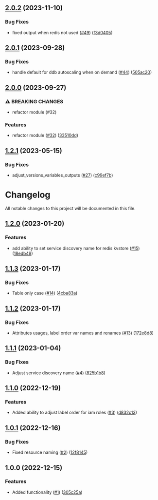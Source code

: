 ## [2.0.2](https://github.com/justtrackio/terraform-aws-kvstore/compare/v2.0.1...v2.0.2) (2023-11-10)


### Bug Fixes

* fixed output when redis not used ([#49](https://github.com/justtrackio/terraform-aws-kvstore/issues/49)) ([f3d0405](https://github.com/justtrackio/terraform-aws-kvstore/commit/f3d0405b09647a14f974a4b6efc1ed8b969b5770))

## [2.0.1](https://github.com/justtrackio/terraform-aws-kvstore/compare/v2.0.0...v2.0.1) (2023-09-28)


### Bug Fixes

* handle default for ddb autoscaling when on demand ([#44](https://github.com/justtrackio/terraform-aws-kvstore/issues/44)) ([505ac20](https://github.com/justtrackio/terraform-aws-kvstore/commit/505ac20f49b28ba590ead197de8937813ee4610a))

## [2.0.0](https://github.com/justtrackio/terraform-aws-kvstore/compare/v1.2.1...v2.0.0) (2023-09-27)


### ⚠ BREAKING CHANGES

* refactor module (#32)

### Features

* refactor module ([#32](https://github.com/justtrackio/terraform-aws-kvstore/issues/32)) ([33510dd](https://github.com/justtrackio/terraform-aws-kvstore/commit/33510ddcb646c80828cbece3899834ebb78b2742))

## [1.2.1](https://github.com/justtrackio/terraform-aws-kvstore/compare/v1.2.0...v1.2.1) (2023-05-15)


### Bug Fixes

* adjust_versions_variables_outputs ([#27](https://github.com/justtrackio/terraform-aws-kvstore/issues/27)) ([c99ef7b](https://github.com/justtrackio/terraform-aws-kvstore/commit/c99ef7b82e8fa24b6f4e1659983d6bdd89cca0b9))

# Changelog

All notable changes to this project will be documented in this file.

## [1.2.0](https://github.com/justtrackio/terraform-aws-kvstore/compare/v1.1.3...v1.2.0) (2023-01-20)


### Features

* add ability to set service discovery name for redis kvstore ([#15](https://github.com/justtrackio/terraform-aws-kvstore/issues/15)) ([18edb49](https://github.com/justtrackio/terraform-aws-kvstore/commit/18edb496fc1f8167d9b845ee8fdc953bcb5d8d04))

## [1.1.3](https://github.com/justtrackio/terraform-aws-kvstore/compare/v1.1.2...v1.1.3) (2023-01-17)


### Bug Fixes

* Table only case ([#14](https://github.com/justtrackio/terraform-aws-kvstore/issues/14)) ([4cba83a](https://github.com/justtrackio/terraform-aws-kvstore/commit/4cba83aee2aa66bb748753c1048b42ba8b76505e))

## [1.1.2](https://github.com/justtrackio/terraform-aws-kvstore/compare/v1.1.1...v1.1.2) (2023-01-17)


### Bug Fixes

* Attributes usages, label order var names and renames ([#13](https://github.com/justtrackio/terraform-aws-kvstore/issues/13)) ([172e8d8](https://github.com/justtrackio/terraform-aws-kvstore/commit/172e8d8165c228d39785291cc00b0465e237f3e8))

## [1.1.1](https://github.com/justtrackio/terraform-aws-kvstore/compare/v1.1.0...v1.1.1) (2023-01-04)


### Bug Fixes

* Adjust service discovery name ([#4](https://github.com/justtrackio/terraform-aws-kvstore/issues/4)) ([825b1b8](https://github.com/justtrackio/terraform-aws-kvstore/commit/825b1b8a1edb5e38067715023bf9a99eea6e24e3))

## [1.1.0](https://github.com/justtrackio/terraform-aws-kvstore/compare/v1.0.1...v1.1.0) (2022-12-19)


### Features

* Added ability to adjust label order for iam roles ([#3](https://github.com/justtrackio/terraform-aws-kvstore/issues/3)) ([d832c13](https://github.com/justtrackio/terraform-aws-kvstore/commit/d832c133105f8cbcd4a131fcde168d05638a547c))

## [1.0.1](https://github.com/justtrackio/terraform-aws-kvstore/compare/v1.0.0...v1.0.1) (2022-12-16)


### Bug Fixes

* Fixed resource naming ([#2](https://github.com/justtrackio/terraform-aws-kvstore/issues/2)) ([12f8145](https://github.com/justtrackio/terraform-aws-kvstore/commit/12f81456f66a5a09cb332cde8e68128908b5174b))

## 1.0.0 (2022-12-15)


### Features

* Added functionality ([#1](https://github.com/justtrackio/terraform-aws-kvstore/issues/1)) ([305c25a](https://github.com/justtrackio/terraform-aws-kvstore/commit/305c25a0f03143c86abb3775693c51a0b001d2c6))
